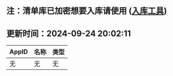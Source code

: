 ## 注：清单库已加密想要入库请使用 ([入库工具](https://github.com/BlankTMing/ManifestAutoUpdate/releases))

## 更新时间：2024-09-24 20:02:11
| AppID | 名称 | 类型  |
| :-------------------- | :----------------------------- | :----------- |
| 无 | 无 | 无 |
